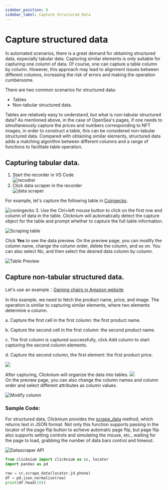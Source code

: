 ```yaml
---
sidebar_position: 8
sidebar_label: Capture Structured Data
---
```


# Capture structured data

In automated scenarios, there is a great demand for obtaining structured data, especially tabular data. Capturing similar elements is only suitable for capturing one column of data. Of course, one can capture a table column by column. However, this approach may lead to alignment issues between different columns, increasing the risk of errors and making the operation cumbersome.

There are two common scenarios for structured data: 
- Tables 
- Non-tabular structured data. 

Tables are relatively easy to understand, but what is non-tabular structured data? As mentioned above, in the case of OpenSea's pages, if one needs to simultaneously capture the prices and numbers corresponding to NFT images, in order to construct a table, this can be considered non-tabular structured data. Compared with obtaining similar elements, structured data adds a matching algorithm between different columns and a range of functions to facilitate table operation.

## Capturing tabular data.

1. Start the recorder in VS Code  
![recodrer](./img/Recorder.png)
2. Click data scraper in the recorder  
![data scraper](./img/datascraper.png)

For example, let's capture the following table in [Coingecko](https://www.coingecko.com/).

![coningecko](./img/coningecko.png)
3. Use the Ctrl+left mouse button to click on the first row and column of data in the table.
Clicknium will automatically detect the capture object for the table and prompt whether to capture the full table information.

![Scraping table](./img/scrapertable.png)

Click **Yes** to see the data preview. On the preview page, you can modify the column name, change the column order, delete the column, and so on. You can also select No, and then select the desired data column by column.

![Table Preview](./img/tablepreview.png)

## Capture non-tabular structured data.
Let's use an example：[Gaming chairs in Amazon website](https://www.amazon.com/s?k=gaming+chairs&pd_rd_r=071a746f-f709-4a1c-9131-c355b4cc70db&pd_rd_w=b4pJC&pd_rd_wg=gLsyP&pf_rd_p=12129333-2117-4490-9c17-6d31baf0582a&pf_rd_r=5R8Z3Y5NF2J8G0DQ66PC&ref=pd_gw_unk)

In this example, we need to fetch the product name, price, and image. The operation is similar to capturing similar elements, where two elements determine a column.

a. Capture the first cell in the first column: the first product name.

b. Capture the second cell in the first column: the second product name.

c. The first column is captured successfully, click Add column to start capturing the second column elements.

d. Capture the second column, the first element: the first product price.  

![](./img/chairlist.png)   

After capturing, Clicknium will organize the data into tables.
![](./img/chairdatapreview.png)  
On the preview page, you can also change the column names and column order and select different attributes as column values.

![Modify column](./img/modifycolumn.png)

### Sample Code:  
For structured data, Clicknium provides the [scrape_data](https://www.clicknium.com/documents/references/python/globalfunctions/scrape_data) method, which returns text in JSON format. Not only this function supports passing in the locator of the page flip button to achieve automatic page flip, but page flip also supports setting controls and simulating the mouse, etc., waiting for the page to load, grabbing the number of data bars control and timeout.

![Datascraper API](./img/datascraperapi.png)


```python
from clicknium import clicknium as cc, locator
import pandas as pd

row = cc.scrape_data(locator.jd.phone)
df = pd.json_normalize(row)
print(df.head(10))
```
